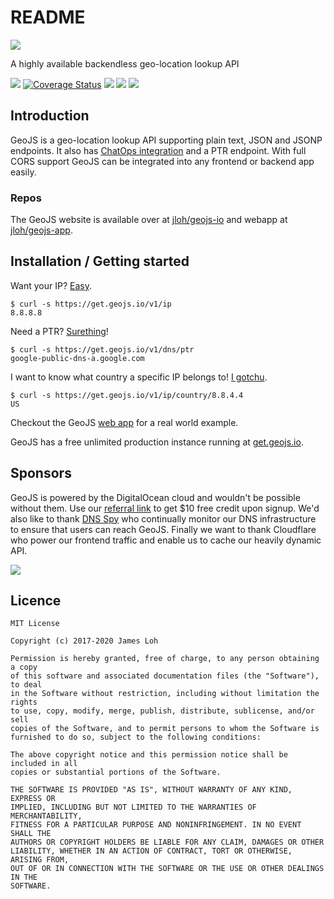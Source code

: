 # README

![](https://geojs.io/img/logo.png)

 A highly available backendless geo-location lookup API

 [![](https://img.shields.io/circleci/project/github/jloh/geojs.svg)](https://circleci.com/gh/jloh/geojs) [![Coverage Status](https://coveralls.io/repos/github/jloh/geojs/badge.svg?branch=master)](https://coveralls.io/github/jloh/geojs?branch=master) ![](https://img.shields.io/github/release/jloh/geojs.svg) ![](https://img.shields.io/github/license/jloh/geojs.svg) [![](https://img.shields.io/gitter/room/jloh/geojs.svg?logo=gitter-white)](https://gitter.im/jloh/geojs)

## Introduction

GeoJS is a geo-location lookup API supporting plain text, JSON and JSONP endpoints. It also has [ChatOps integration](https://geojs.io/docs/chatops/) and a PTR endpoint. With full CORS support GeoJS can be integrated into any frontend or backend app easily.

### Repos

The GeoJS website is available over at [jloh/geojs-io](https://github.com/jloh/geojs-io) and webapp at [jloh/geojs-app](https://github.com/jloh/geojs-app).

## Installation / Getting started

Want your IP? [Easy](https://get.geojs.io/v1/ip).

```text
$ curl -s https://get.geojs.io/v1/ip
8.8.8.8
```

Need a PTR? [Surething](https://get.geojs.io/v1/dns/ptr)!

```text
$ curl -s https://get.geojs.io/v1/dns/ptr
google-public-dns-a.google.com
```

I want to know what country a specific IP belongs to! [I gotchu](https://get.geojs.io/v1/ip/country/8.8.8.8).

```text
$ curl -s https://get.geojs.io/v1/ip/country/8.8.4.4
US
```

Checkout the GeoJS [web app](https://app.geojs.io) for a real world example.

GeoJS has a free unlimited production instance running at [get.geojs.io](https://get.geojs.io/v1/ip).

## Sponsors

GeoJS is powered by the DigitalOcean cloud and wouldn't be possible without them. Use our [referral link](https://m.do.co/c/2c9ab4daaa8d) to get $10 free credit upon signup. We'd also like to thank [DNS Spy](https://www.dnsspy.io/?ref=geojs.io ) who continually monitor our DNS infrastructure to ensure that users can reach GeoJS. Finally we want to thank Cloudflare who power our frontend traffic and enable us to cache our heavily dynamic API.

![](https://geojs.io/img/DO_Logo_horizontal_blue.svg)

## Licence

```text
MIT License

Copyright (c) 2017-2020 James Loh

Permission is hereby granted, free of charge, to any person obtaining a copy
of this software and associated documentation files (the "Software"), to deal
in the Software without restriction, including without limitation the rights
to use, copy, modify, merge, publish, distribute, sublicense, and/or sell
copies of the Software, and to permit persons to whom the Software is
furnished to do so, subject to the following conditions:

The above copyright notice and this permission notice shall be included in all
copies or substantial portions of the Software.

THE SOFTWARE IS PROVIDED "AS IS", WITHOUT WARRANTY OF ANY KIND, EXPRESS OR
IMPLIED, INCLUDING BUT NOT LIMITED TO THE WARRANTIES OF MERCHANTABILITY,
FITNESS FOR A PARTICULAR PURPOSE AND NONINFRINGEMENT. IN NO EVENT SHALL THE
AUTHORS OR COPYRIGHT HOLDERS BE LIABLE FOR ANY CLAIM, DAMAGES OR OTHER
LIABILITY, WHETHER IN AN ACTION OF CONTRACT, TORT OR OTHERWISE, ARISING FROM,
OUT OF OR IN CONNECTION WITH THE SOFTWARE OR THE USE OR OTHER DEALINGS IN THE
SOFTWARE.
```

